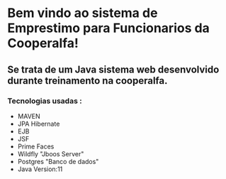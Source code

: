 # Bem vindo ao sistema de Emprestimo para Funcionarios da Cooperalfa!
## Se trata de um Java sistema web desenvolvido durante treinamento na cooperalfa.
### Tecnologias usadas :
* MAVEN
* JPA Hibernate
* EJB
* JSF
* Prime Faces
* Wildfly "Jboos Server"
* Postgres "Banco de dados"
* Java Version:11